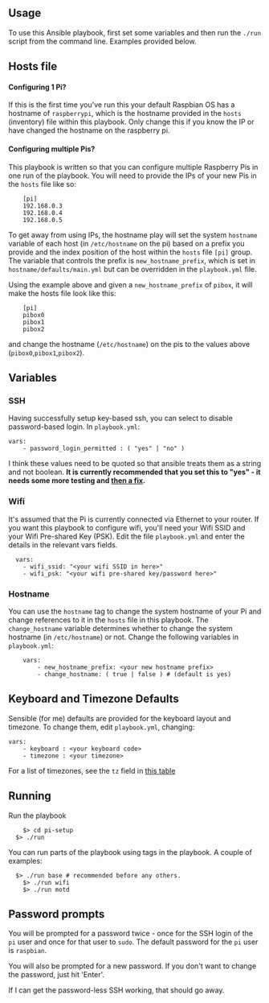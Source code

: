 
## Usage
To use this Ansible playbook, first set some variables and then run the `./run`
script from the command line. Examples provided below.

## Hosts file

#### Configuring 1 Pi?

If this is the first time you've run this your default Raspbian OS has a hostname
of `raspberrypi`, which is the hostname provided in the `hosts` (inventory) file
within this playbook. Only change this if you know the IP or have changed the
hostname on the raspberry pi.

#### Configuring multiple Pis?

This playbook is written so that you can configure multiple Raspberry Pis in one
run of the playbook. You will need to provide the IPs of your new Pis in the
`hosts` file like so:

		[pi]
		192.168.0.3
		192.168.0.4
		192.168.0.5

To get away from using IPs, the hostname play will set the system `hostname`
variable of each host (in `/etc/hostname` on the pi) based on a prefix you
provide and the index position of the host within the `hosts` file `[pi]` group.
The variable that controls the prefix is `new_hostname_prefix`, which is set in
`hostname/defaults/main.yml` but can be overridden in the `playbook.yml` file.

Using the example above and given a `new_hostname_prefix` of `pibox`, it will
make the hosts file look like this:

		[pi]
		pibox0
		pibox1
		pibox2

and change the hostname (`/etc/hostname`) on the pis to the values above
(`pibox0`,`pibox1`,`pibox2`).

## Variables

### SSH

Having successfully setup key-based ssh, you can select to disable password-based login. In `playbook.yml`:

	vars:
	 	- password_login_permitted : ( "yes" | "no" )

I think these values need to be quoted so that ansible treats them as a string
and not boolean. **It is currently recommended that you set this to "yes" - it needs
some more testing and [then a fix](https://github.com/robrant/pi-setup/issues/6).**

### Wifi

It's assumed that the Pi is currently connected via Ethernet to your router.
If you want this playbook to configure wifi, you'll need your Wifi SSID and
your Wifi Pre-shared Key (PSK). Edit the file `playbook.yml` and enter the
details in the relevant vars fields.

	  vars:
    	- wifi_ssid: "<your wifi SSID in here>"
    	- wifi_psk: "<your wifi pre-shared key/password here>"

### Hostname

You can use the `hostname` tag to change the system hostname of your Pi and change references to it in the `hosts` file in this playbook. The `change_hostname` variable determines whether to change the system hostname (in `/etc/hostname`) or not. Change the following variables in `playbook.yml`:

		vars:
			- new_hostname_prefix: <your new hostname prefix>
			- change_hostname: ( true | false ) # (default is yes)

## Keyboard and Timezone Defaults
Sensible (for me) defaults are provided for the keyboard layout and timezone.
To change them, edit `playbook.yml`, changing:

    vars:
        - keyboard : <your keyboard code>
        - timezone : <your timezone>

For a list of timezones, see the `tz` field in [this table](https://en.wikipedia.org/wiki/List_of_tz_database_time_zones)

## Running

Run the playbook

		$> cd pi-setup
	  $> ./run

You can run parts of the playbook using tags in the playbook. A couple of examples:

	  $> ./run base # recommended before any others.
		$> ./run wifi
		$> ./run motd

## Password prompts

You will be prompted for a password twice - once for the SSH login of the `pi`
user and once for that user to `sudo`. The default password for the `pi` user is `raspbian`.

You will also be prompted for a new password. If you don't want to change the password, just hit 'Enter'.

If I can get the password-less SSH working, that should go away.
